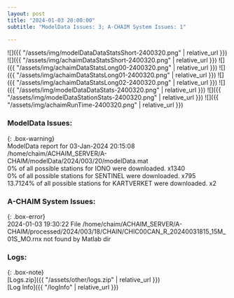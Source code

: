 ```yaml
---
layout: post
title: "2024-01-03 20:00:00"
subtitle: "ModelData Issues: 3; A-CHAIM System Issues: 1"

---
```


![]({{ "/assets/img/modelDataDataStatsShort-2400320.png" | relative_url }})
![]({{ "/assets/img/achaimDataStatsShort-2400320.png" | relative_url }})
![]({{ "/assets/img/achaimDataStatsLong00-2400320.png" | relative_url }})
![]({{ "/assets/img/achaimDataStatsLong01-2400320.png" | relative_url }})
![]({{ "/assets/img/achaimDataStatsLong02-2400320.png" | relative_url }})
![]({{ "/assets/img/modelDataDataStats-2400320.png" | relative_url }})
![]({{ "/assets/img/modelDataStationStats-2400320.png" | relative_url }})
![]({{ "/assets/img/achaimRunTime-2400320.png" | relative_url }})


### ModelData Issues:  
  
{: .box-warning}  
 ModelData report for 03-Jan-2024 20:15:08   
 /home/chaim/ACHAIM_SERVER/A-CHAIM/modelData/2024/003/20/modelData.mat   
 0% of all possible stations for IONO were downloaded. x1340   
 0% of all possible stations for SENTINEL were downloaded. x795   
 13.7124% of all possible stations for KARTVERKET were downloaded. x2   
  
### A-CHAIM System Issues:  
  
{: .box-error}  
2024-01-03 19:30:22 File /home/chaim/ACHAIM_SERVER/A-CHAIM/processed/2024/003/18/CHAIN/CHIC00CAN_R_20240031815_15M_01S_MO.rnx not found by Matlab dir  

### Logs:  
  
{: .box-note}  
[Logs.zip]({{ "/assets/other/logs.zip" | relative_url }})  
[Log Info]({{ "/logInfo" | relative_url }})  
